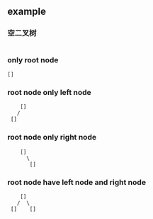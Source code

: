 ##  example
###   空二叉树
```shell

```

###   only root node
```shell
[]
```

###   root node only left node
```shell
	[]
   /
 []
```

###   root node only right node
```shell
	[]
	  \
	   []
```

###   root node have left node and right node
```shell
	[]
   /  \
 []	   []
```

